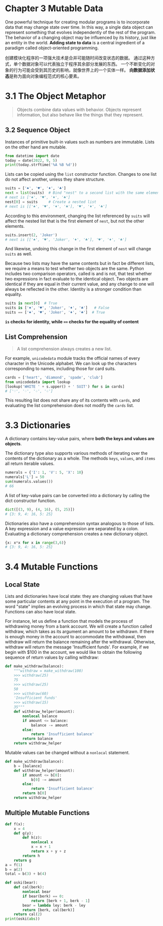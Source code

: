 # Chapter 3 Mutable Data

One powerful technique for creating modular programs is to incorporate data that may change state over time. In this way, a single data object can represent something that evolves independently of the rest of the program. The behavior of a changing object may be influenced by its history, just like an entity in the world. **Adding state to data** is a central ingredient of a paradigm called object-oriented programming.

创建模块化程序的一项强大技术是合并可能随时间改变状态的数据。 通过这种方式，单个数据对象可以代表独立于程序其余部分发展的东西。 一个不断变化的对象的行为可能会受到其历史的影响，就像世界上的一个实体一样。 **向数据添加状态**是称为面向对象编程范式的核心要素。

# 3.1 The Object Metaphor

> Objects combine data values with behavior. Objects represent information, but also behave like the things that they represent.

## 3.2 Sequence Object

Instances of primitive built-in values such as numbers are immutable. Lists on the other hand are mutable.

```py
from datetime import date
today = date(2022, 9, 5)
print(today.strftime('%A %B %d'))
```

Lists can be copied using the `list` constructor function. Changes to one list do not affect another, unless they share structure.

```py
suits = ['♠', '♥', '♦', '♣']
next = list(suits)  # Bind "nest" to a second list with the same elements
# next is ['♠', '♥', '♦', '♣']
nest[0] = suits     # Create a nested list
# next is [['♠', '♥', '♦', '♣'], '♥', '♦', '♣']
```

According to this environment, changing the list referenced by `suits` will affect the nested list that is the first element of `nest`, but not the other elements.

```py
suits.insert(2, 'Joker')
# next is [['♠', '♥', 'Joker', '♦', '♣'], '♥', '♦', '♣']
```

And likewise, undoing this change in the first element of `nest` will change `suits` as well.

Because two lists may have the same contents but in fact be different lists, we require a means to test whether two objects are the same. Python includes two comparison operators, called is and is not, that test whether two expressions in fact evaluate to the identical object. Two objects are identical if they are equal in their current value, and any change to one will always be reflected in the other. Identity is a stronger condition than equality.

```py
suits is next[0]  # True
suits is ['♠', '♥', 'Joker', '♦', '♣']   # False
suits == ['♠', '♥', 'Joker', '♦', '♣']  # True
```

**`is` checks for identity, while `==` checks for the equality of content**

## List Comprehension

> A list comprehension always creates a new list.

For example, `unicodedata` module tracks the official names of every character in the Unicode alphabet. We can look up the characters corresponding to names, including those for card suits.

```py
cards = ['heart', 'diamond', 'spade', 'club']
from unicodedata import lookup
[lookup('WHITE ' + s.upper() + ' SUIT') for s in cards]
# ['♡', '♢', '♤', '♧']
```

This resulting list does not share any of its contents with `cards`, and evaluating the list comprehension does not modify the `cards` list.

# 3.3 Dictionaries

A dictionary contains key-value pairs, where **both the keys and values are objects**.

The dictionary type also supports various methods of iterating over the contents of the dictionary as a whole. The methods `keys`, `values`, and `items` all return iterable values.

```py
numerals = {'I': 1, 'V': 5, 'X': 10}
numerals['L'] = 50
sum(numerals.values())
# 66
```

A list of key-value pairs can be converted into a dictionary by calling the dict constructor function.

```py
dict([(3, 9), (4, 16), (5, 25)])
# {3: 9, 4: 16, 5: 25}
```

Dictionaries also have a comprehension syntax analogous to those of lists. A key expression and a value expression are separated by a colon. Evaluating a dictionary comprehension creates a new dictionary object.

```py
{x: x*x for x in range(3,6)}
# {3: 9, 4: 16, 5: 25}
```

# 3.4 Mutable Functions

## Local State

Lists and dictionaries have local state: they are changing values that have some particular contents at any point in the execution of a program. The word "state" implies an evolving process in which that state may change. Functions can also have local state.

For instance, let us define a function that models the process of withdrawing money from a bank account. We will create a function called withdraw, which takes as its argument an amount to be withdrawn. If there is enough money in the account to accommodate the withdrawal, then withdraw will return the balance remaining after the withdrawal. Otherwise, withdraw will return the message 'Insufficient funds'. For example, if we begin with $100 in the account, we would like to obtain the following sequence of return values by calling withdraw:

```py
def make_withdraw(balance):
    """withdraw = make_withdraw(100)
    >>> withdraw(25)
    75
    >>> withdraw(25)
    50
    >>> withdraw(60)
    'Insufficient funds'
    >>> withdraw(15)
    35"""
    def withdraw_helper(amount):
        nonlocal balance
        if amount <= balance:
            balance -= amount
        else:
            return 'Insufficient balance'
        return balance
    return withdraw_helper
```

Mutable values can be changed without a `nonlocal` statement.

```py
def make_withdraw(balance):
    b = [balance]
    def withdraw_helper(amount):
        if amount <= b[0]:
            b[0] -= amount
        else:
            return 'Insufficient balance'
        return b[0]
    return withdraw_helper
```

## Multiple Mutable Functions

```py
def f(x):
    x = 4
    def g(y):
        def h(z):
            nonlocal x
            x = x + 1
            return x + y + z
        return h
    return g
a = f(1)
b = a(2)
total = b(3) + b(4)
```

```py
def oski(bear):
    def cal(berk):
        nonlocal bear
        if bear(berk) == 0:
            return [berk + 1, berk - 1]
        bear = lambda ley: berk - ley
        return [berk, cal(berk)]
    return cal(2)
print(oski(abs))
```
